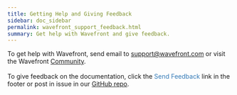 ```yaml
---
title: Getting Help and Giving Feedback
sidebar: doc_sidebar
permalink: wavefront_support_feedback.html
summary: Get help with Wavefront and give feedback.
---
```


<div class="faw">
To get help with Wavefront, send email to <a class="email" href="mailto:support@wavefront.com">support@wavefront.com</a> or visit the Wavefront <a href="https://community.wavefront.com/welcome" target="_blank"><i class="fa fa-group"></i> Community</a>.<br/><br/>
To give feedback on the documentation, click the <span style="color:#337AB7"><i class="fa fa-envelope-o"></i> Send Feedback</span> link in the footer or post in issue in our <a href="https://github.com/wavefrontHQ/docs/issues">GitHub repo</a>.</div>